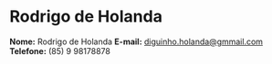 # Rodrigo de Holanda

**Nome:** Rodrigo de Holanda
**E-mail:** diguinho.holanda@gmmail.com
**Telefone:** (85) 9 98178878

